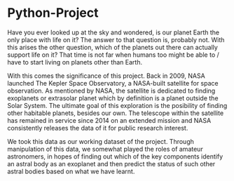 # Python-Project
Have you ever looked up at the sky and wondered, is our planet Earth the only place with life on it? The answer to that question is, probably not. With this arises the other question, which of the planets out there can actually support life on it? That time is not far when humans too might be able to / have to start living on planets other than Earth.

With this comes the significance of this project. Back in 2009, NASA launched The Kepler Space Observatory, a NASA-built satellite for space observation. As mentioned by NASA, the satellite is dedicated to finding exoplanets or extrasolar planet which by definition is a planet outside the Solar System. The ultimate goal of this exploration is the posibility of finding other habitable planets, besides our own. The telescope within the satellite has remained in service since 2014 on an extended mission and NASA consistently releases the data of it for public research interest.

We took this data as our working dataset of the project. Through manipulation of this data, we somewhat played the roles of amateur astronomers, in hopes of finding out which of the key components identify an astral body as an exoplanet and then predict the status of such other astral bodies based on what we have learnt.
